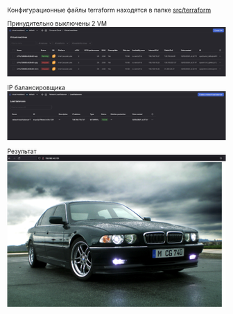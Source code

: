 Конфигурационные файлы terraform находятся в папке [src/terraform](https://github.com/MADXBOCT/devops-netology/tree/main/HomeWorks/12-clokub-7/src/terraform)

Принудительно выключены 2 VM
![img1.png](img%2Fimg1.png)

IP балансировщика
![img2.png](img%2Fimg2.png)

Результат
![img3.png](img%2Fimg3.png)